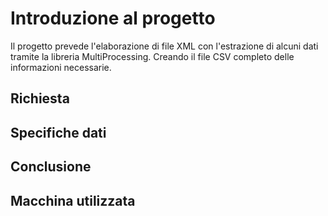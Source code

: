 # Introduzione al progetto

Il progetto prevede l'elaborazione di file XML con l'estrazione di alcuni dati tramite la libreria MultiProcessing.
Creando il file CSV completo delle informazioni necessarie.

## Richiesta



## Specifiche dati



## Conclusione



## Macchina utilizzata
